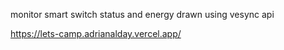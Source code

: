 monitor smart switch status and energy drawn using vesync api

https://lets-camp.adrianalday.vercel.app/
